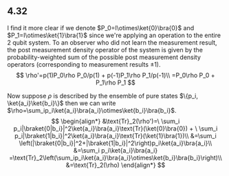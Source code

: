 ## 4.32
I find it more clear if we denote $P_0=I\otimes\ket{0}\bra{0}$ and $P_1=I\otimes\ket{1}\bra{1}$ since we're applying an operation to the entire 2 qubit system. To an observer who did not learn the measurement result, the post measurement density operator of the system is given by the probability-weighted sum of the possible post measurement density operators (corresponding to measurement results $\pm1$).
$$
\rho'=p(1)P_0\rho P_0/p(1) + p(-1)P_1\rho P_1/p(-1)\\
=P_0\rho P_0 + P_1\rho P_1
$$

Now suppose $\rho$ is described by the ensemble of pure states $\{p_i, \ket{a_i}\ket{b_i}\}$ then we can write $\rho=\sum_ip_i\ket{a_i}\bra{a_i}\otimes\ket{b_i}\bra{b_i}$.
$$
\begin{align*}
&\text{Tr}_2(\rho')=\ \sum_i p_i|\braket{0|b_i}|^2\ket{a_i}\bra{a_i}\text{Tr}(\ket{0}\bra{0}) + 
\ \sum_i p_i|\braket{1|b_i}|^2\ket{a_i}\bra{a_i}\text{Tr}(\ket{1}\bra{1})\\
&=\sum_i \left(|\braket{0|b_i}|^2+|\braket{1|b_i}|^2\right)p_i\ket{a_i}\bra{a_i}\\
&=\sum_i p_i\ket{a_i}\bra{a_i} =\text{Tr}_2\left(\sum_ip_i\ket{a_i}\bra{a_i}\otimes\ket{b_i}\bra{b_i}\right)\\
&=\text{Tr}_2(\rho)
\end{align*}
$$